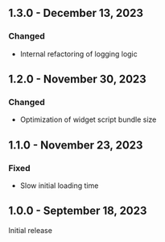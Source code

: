 ## 1.3.0 - December 13, 2023

### Changed
- Internal refactoring of logging logic


## 1.2.0 - November 30, 2023

### Changed
- Optimization of widget script bundle size

## 1.1.0 - November 23, 2023

### Fixed
- Slow initial loading time

## 1.0.0 - September 18, 2023

Initial release


